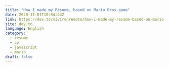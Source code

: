 ```yaml
---
title: "How I made my Resume, based on Mario Bros game"
date: 2020-11-01T10:54:44Z
link: https://dev.to/vivirenremoto/how-i-made-my-resume-based-on-mario-bros-game-1pip?utm_medium=RSS&utm_source=news.12bit.vn
site: dev.to
language: English
category:
  - resume
  - cv
  - javascript
  - mario
draft: false
---
```

